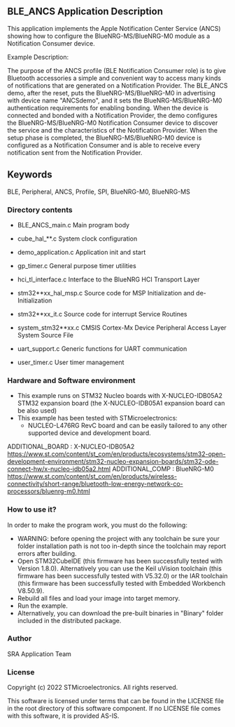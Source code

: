 
## BLE_ANCS Application Description

This application implements the Apple Notification Center Service (ANCS) showing how to
configure the BlueNRG-MS/BlueNRG-M0 module as a Notification Consumer device.

Example Description:

The purpose of the ANCS profile (BLE Notification Consumer role)
is to give Bluetooth accessories a simple and convenient way to access
many kinds of notifications that are generated on a Notification Provider.
The BLE_ANCS demo, after the reset, puts the BlueNRG-MS/BlueNRG-M0 in advertising
with device name "ANCSdemo", and it sets the BlueNRG-MS/BlueNRG-M0 authentication
requirements for enabling bonding.
When the device is connected and bonded with a Notification Provider,
the demo configures the BlueNRG-MS/BlueNRG-M0 Notification Consumer device
to discover the service and the characteristics of the Notification Provider.
When the setup phase is completed, the BlueNRG-MS/BlueNRG-M0 device is configured
as a Notification Consumer and is able to receive every notification
sent from the Notification Provider.
 
## Keywords

BLE, Peripheral, ANCS, Profile, SPI, BlueNRG-M0, BlueNRG-MS

### Directory contents

 - BLE_ANCS_main.c        Main program body
 
 - cube_hal_**.c          System clock configuration
 
 - demo_application.c     Application init and start
 
 - gp_timer.c             General purpose timer utilities
  
 - hci_tl_interface.c     Interface to the BlueNRG HCI Transport Layer 
   
 - stm32**xx_hal_msp.c    Source code for MSP Initialization and de-Initialization

 - stm32**xx_it.c         Source code for interrupt Service Routines
 
 - system_stm32**xx.c     CMSIS Cortex-Mx Device Peripheral Access Layer System Source File
						  
 - uart_support.c         Generic functions for UART communication
 
 - user_timer.c           User timer management

### Hardware and Software environment

  - This example runs on STM32 Nucleo boards with X-NUCLEO-IDB05A2 STM32 expansion board
    (the X-NUCLEO-IDB05A1 expansion board can be also used)
  - This example has been tested with STMicroelectronics:
    - NUCLEO-L476RG RevC board
    and can be easily tailored to any other supported device and development board.

ADDITIONAL_BOARD : X-NUCLEO-IDB05A2 https://www.st.com/content/st_com/en/products/ecosystems/stm32-open-development-environment/stm32-nucleo-expansion-boards/stm32-ode-connect-hw/x-nucleo-idb05a2.html
ADDITIONAL_COMP : BlueNRG-M0 https://www.st.com/content/st_com/en/products/wireless-connectivity/short-range/bluetooth-low-energy-network-co-processors/bluenrg-m0.html

### How to use it?

In order to make the program work, you must do the following:
 - WARNING: before opening the project with any toolchain be sure your folder
   installation path is not too in-depth since the toolchain may report errors
   after building.
 - Open STM32CubeIDE (this firmware has been successfully tested with Version 1.8.0).
   Alternatively you can use the Keil uVision toolchain (this firmware
   has been successfully tested with V5.32.0) or the IAR toolchain (this firmware has 
   been successfully tested with Embedded Workbench V8.50.9).
 - Rebuild all files and load your image into target memory.
 - Run the example.
 - Alternatively, you can download the pre-built binaries in "Binary" 
   folder included in the distributed package.

### Author

SRA Application Team

### License

Copyright (c) 2022 STMicroelectronics.
All rights reserved.

This software is licensed under terms that can be found in the LICENSE file
in the root directory of this software component.
If no LICENSE file comes with this software, it is provided AS-IS.

